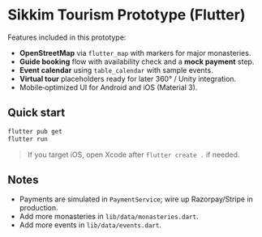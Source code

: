 # Sikkim Tourism Prototype (Flutter)

Features included in this prototype:
- **OpenStreetMap** via `flutter_map` with markers for major monasteries.
- **Guide booking** flow with availability check and a **mock payment** step.
- **Event calendar** using `table_calendar` with sample events.
- **Virtual tour** placeholders ready for later 360° / Unity integration.
- Mobile‑optimized UI for Android and iOS (Material 3).

## Quick start
```bash
flutter pub get
flutter run
```
> If you target iOS, open Xcode after `flutter create .` if needed.

## Notes
- Payments are simulated in `PaymentService`; wire up Razorpay/Stripe in production.
- Add more monasteries in `lib/data/monasteries.dart`.
- Add more events in `lib/data/events.dart`.

